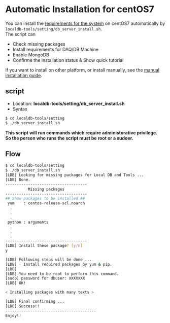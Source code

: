 # Automatic Installation for centOS7

You can install the [requirements for the system](requirements-list.md) on centOS7 automatically by `localdb-tools/setting/db_server_install.sh`.<br>
The script can

- Check missing packages
- Install requirements for DAQ/DB Machine
- Enable MongoDB
- Confirme the installation status & Show quick tutorial

If you want to install on other platform, or install manually, see the [manual installation guide](manual-install.md).

## script

- Location: **localdb-tools/setting/db_server_install.sh**
- Syntax

```bash
$ cd localdb-tools/setting
$ ./db_server_install.sh
```

**This script will run commands which require administorative privilege.**<br>
**So the person who runs the script must be root or a sudoer.**

## Flow

```bash
$ cd localdb-tools/setting
$ ./db_server_install.sh
[LDB] Looking for missing packages for Local DB and Tools ...
[LDB] Done.
------------------------------------
          Missing packages
------------------------------------
## Show packages to be installed ##
 yum    : centos-release-scl.noarch
  .
  .
  .
 python : arguments
  .
  .
  .
------------------------------------
[LDB] Install these package? [y/n]
y

[LDB] Following steps will be done ...
[LDB] - Install required packages by yum & pip.
[LDB]
[LDB] You need to be root to perform this command.
[sudo] password for dbuser: XXXXXXX
[LDB] OK!

< Installing packages with many texts >

[LDB] Final confirming ...
[LDB] Success!!
----------------------------------------
Enjoy!!
```
